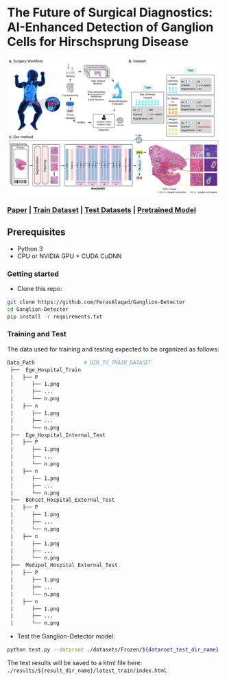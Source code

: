 # The Future of Surgical Diagnostics: AI-Enhanced Detection of Ganglion Cells for Hirschsprung Disease 
<img src="images/overview.png" width="800px"/>

### [Paper]() | [Train Dataset]() |  [Test Datasets]() | [Pretrained Model]() 

## Prerequisites
- Python 3
- CPU or NVIDIA GPU + CUDA CuDNN

### Getting started

- Clone this repo:
```bash
git clone https://github.com/FerasAlaqad/Ganglion-Detector
cd Ganglion-Detector
pip install -r requirements.txt
```


### Training and Test

The data used for training and testing expected to be organized as follows:
```bash
Data_Path                # DIR_TO_TRAIN_DATASET
 ├──  Ege_Hospital_Train
 |   ├── P
 |      ├── 1.png     
 |      ├── ...
 |      └── n.png
 |   ├── n
 |      ├── 1.png     
 |      ├── ...
 |      └── n.png
 ├──  Ege_Hospital_Internal_Test
 |   ├── P
 |      ├── 1.png     
 |      ├── ...
 |      └── n.png
 |   ├── n
 |      ├── 1.png     
 |      ├── ...
 |      └── n.png 
 ├──  Behcet_Hospital_External_Test
 |   ├── P
 |      ├── 1.png     
 |      ├── ...
 |      └── n.png
 |   ├── n
 |      ├── 1.png     
 |      ├── ...
 |      └── n.png 
 ├──  Medipol_Hospital_External_Test
 |   ├── P
 |      ├── 1.png     
 |      ├── ...
 |      └── n.png
 |   ├── n
 |      ├── 1.png     
 |      ├── ...
 |      └── n.png


```


- Test the Ganglion-Detector  model:
```bash
python test.py --dataroot ./datasets/Frozen/${dataroot_test_dir_name}  --name ${result_dir_name} --CUT_mode CUT --phase test --epoch ${epoch_number} --num_test ${number_of_test_images}
```

The test results will be saved to a html file here: ``` ./results/${result_dir_name}/latest_train/index.html ``` 


